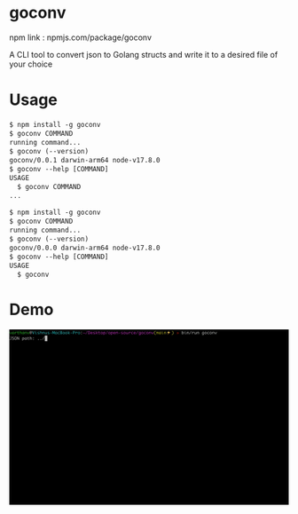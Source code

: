 # goconv

npm link : npmjs.com/package/goconv

A CLI tool to convert json to Golang structs and write it to a desired file of your choice

# Usage
<!-- usage -->
```sh-session
$ npm install -g goconv
$ goconv COMMAND
running command...
$ goconv (--version)
goconv/0.0.1 darwin-arm64 node-v17.8.0
$ goconv --help [COMMAND]
USAGE
  $ goconv COMMAND
...
```
<!-- usagestop -->
```sh-session
$ npm install -g goconv
$ goconv COMMAND
running command...
$ goconv (--version)
goconv/0.0.0 darwin-arm64 node-v17.8.0
$ goconv --help [COMMAND]
USAGE
  $ goconv
```

# Demo

![Demo gif](./demo.gif)
